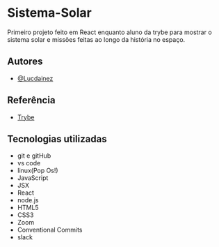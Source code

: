 
# Sistema-Solar

Primeiro projeto feito em React enquanto aluno da trybe para mostrar o sistema solar e 
missões feitas ao longo da história no espaço.

## Autores

- [@Lucdainez](https://github.com/Lucdainez)


## Referência

 - [Trybe](https://www.betrybe.com/)
 
 


## Tecnologias utilizadas 

- git e gitHub
- vs code
- linux(Pop Os!)
- JavaScript
- JSX
- React
- node.js
- HTML5
- CSS3
- Zoom
- Conventional Commits
- slack

